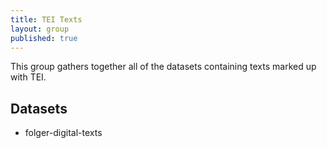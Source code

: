 ```yaml
---
title: TEI Texts
layout: group
published: true
---
```


This group gathers together all of the datasets containing texts marked up with TEI.

## Datasets

* folger-digital-texts